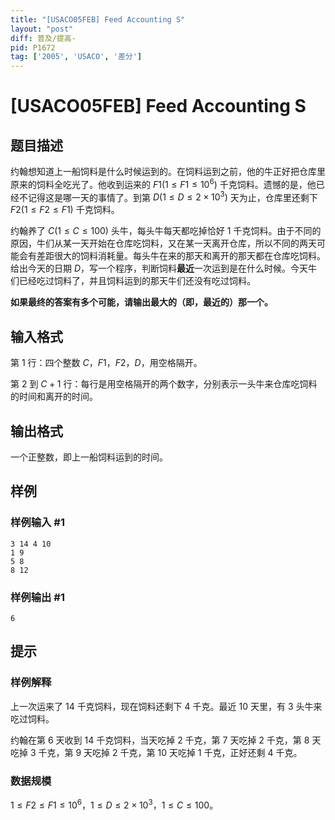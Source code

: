 ```yaml
---
title: "[USACO05FEB] Feed Accounting S"
layout: "post"
diff: 普及/提高-
pid: P1672
tag: ['2005', 'USACO', '差分']
---
```

# [USACO05FEB] Feed Accounting S
## 题目描述

约翰想知道上一船饲料是什么时候运到的。在饲料运到之前，他的牛正好把仓库里原来的饲料全吃光了。他收到运来的 $F1(1\le F1\le 10^6)$ 千克饲料。遗憾的是，他已经不记得这是哪一天的事情了。到第 $D(1\le D\le 2\times 10^3)$ 天为止，仓库里还剩下 $F2(1\le F2\le F1)$ 千克饲料。

约翰养了 $C(1\le C\le 100)$ 头牛，每头牛每天都吃掉恰好 $1$ 千克饲料。由于不同的原因，牛们从某一天开始在仓库吃饲料，又在某一天离开仓库，所以不同的两天可能会有差距很大的饲料消耗量。每头牛在来的那天和离开的那天都在仓库吃饲料。给出今天的日期 $D$，写一个程序，判断饲料**最近**一次运到是在什么时候。今天牛们已经吃过饲料了，并且饲料运到的那天牛们还没有吃过饲料。

**如果最终的答案有多个可能，请输出最大的（即，最近的）那一个。**
## 输入格式

第 $1$ 行：四个整数 $C$，$F1$，$F2$，$D$，用空格隔开。

第 $2$ 到 $C+1$ 行：每行是用空格隔开的两个数字，分别表示一头牛来仓库吃饲料的时间和离开的时间。
## 输出格式

一个正整数，即上一船饲料运到的时间。
## 样例

### 样例输入 #1
```
3 14 4 10
1 9
5 8
8 12
```
### 样例输出 #1
```
6
```
## 提示

### 样例解释

上一次运来了 $14$ 千克饲料，现在饲料还剩下 $4$ 千克。最近 $10$ 天里，有 $3$ 头牛来吃过饲料。

约翰在第 $6$ 天收到 $14$ 千克饲料，当天吃掉 $2$ 千克，第 $7$ 天吃掉 $2$ 千克，第 $8$ 天吃掉 $3$ 千克，第 $9$ 天吃掉 $2$ 千克，第 $10$ 天吃掉 $1$ 千克，正好还剩 $4$ 千克。

### 数据规模

$1\le F2\le F1\le 10^6$，$1\le D\le 2\times 10^3$，$1\le C\le 100$。
